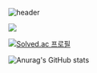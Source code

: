 ![header](https://capsule-render.vercel.app/api?type=slice&color=A100FF&height=200&section=header&text=Hello&fontAlign=80&fontAlignY=30&fontColor=ffffff&desc=I'M%20SeungSoo&descAlign=70&descAlignY=50&rotate=-30)



   
   
   <img src="https://img.shields.io/badge/메일-EA4335?style=flat&logo=gmail&logoColor=white"/>

[![Solved.ac
프로필](http://mazassumnida.wtf/api/v2/generate_badge?boj={handle})](https://solved.ac/{handle})


![Anurag's GitHub stats](https://github-readme-stats.vercel.app/api?username=costudying&show_icons=true&theme=dark)
